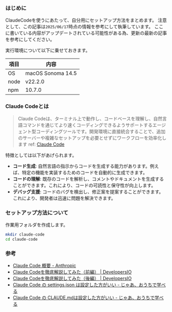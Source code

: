 ### はじめに

ClaudeCodeを使うにあたって、自分用にセットアップ方法をまとめます。
注意として、この記事は`2025/06/17`時点の情報を参考にして執筆しています。
ここに書いている内容がアップデートされている可能性がある為、更新の最新の記事を参考にしてください。

実行環境について以下に乗せておきます。

| 項目 | 内容 |
| ---- | ---- |
| OS | macOS Sonoma 14.5 |
| node | v22.2.0 |
| npm | 10.7.0 |


### Claude Codeとは

>Claude Codeは、ターミナル上で動作し、コードベースを理解し、自然言語コマンドを通じてより速くコーディングできるようサポートするエージェント型コーディングツールです。開発環境に直接統合することで、追加のサーバーや複雑なセットアップを必要とせずにワークフローを効率化します
ref: [Claude Code](https://claude.ai/claude-code)

特徴としては以下があげられます。

- **コード生成**: 自然言語の指示からコードを生成する能力があります。例えば、特定の機能を実装するためのコードを自動的に生成できます。
- **コードの理解**: 既存のコードを解析し、コメントやドキュメントを生成することができます。これにより、コードの可読性と保守性が向上します。
- **デバッグ支援**: コードのバグを検出し、修正案を提案することができます。これにより、開発者は迅速に問題を解決できます。


### セットアップ方法について

作業用フォルダを作成します。

```bash
mkdir claude-code
cd claude-code
```



### 参考

- [Claude Code 概要 - Anthropic](https://docs.anthropic.com/ja/docs/claude-code/overview)
- [Claude Codeを徹底解説してみた（前編） | DevelopersIO](https://dev.classmethod.jp/articles/get-started-claude-code-1/)
- [Claude Codeを徹底解説してみた（後編） | DevelopersIO](https://dev.classmethod.jp/articles/get-started-claude-code-2nd/)
- [Claude Code の settings.json は設定した方がいい - じゃあ、おうちで学べる](https://syu-m-5151.hatenablog.com/entry/2025/06/05/134147)
- [Claude Code の CLAUDE.mdは設定した方がいい - じゃあ、おうちで学べる](https://syu-m-5151.hatenablog.com/entry/2025/06/06/190847)